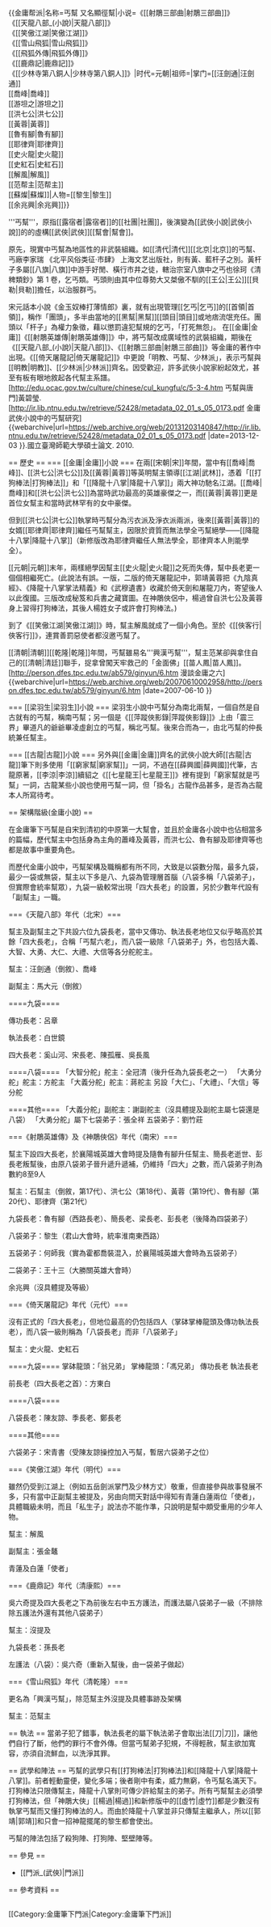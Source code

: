 {{金庸帮派|名称=丐幫 又名顯徑幫|小说=《[[射鵰三部曲|射鵰三部曲]]》<br />《[[天龍八部_(小說)|天龍八部]]》<br />《[[笑傲江湖|笑傲江湖]]》<br />《[[雪山飛狐|雪山飛狐]]》<br />《[[飛狐外傳|飛狐外傳]]》<br />《[[鹿鼎記|鹿鼎記]]》<br />《[[少林寺第八銅人|少林寺第八銅人]]》|时代=元朝|祖师=|掌门=[[汪劍通|汪劍通]]<br />[[喬峰|喬峰]]<br />[[游坦之|游坦之]]<br />[[洪七公|洪七公]]<br />[[黃蓉|黃蓉]]<br />[[魯有腳|魯有腳]]<br />[[耶律齊|耶律齊]]<br />[[史火龍|史火龍]]<br />[[史紅石|史紅石]]<br />[[解風|解風]]<br />[[范帮主|范帮主]]<br />[[蘇燦|蘇燦]]|人物=[[黎生|黎生]]<br />[[余兆興|余兆興]]}}

'''丐幫'''，原指[[露宿者|露宿者]]的[[社團|社團]]，後演變為[[武俠小說|武俠小說]]的的虛構[[武俠|武俠]][[幫會|幫會]]。

原先，現實中丐幫為地區性的非武裝組織。如[[清代|清代]][[北京|北京]]的丐幫、丐廠<ref>李家瑞 《北平风俗类征·市肆》 上海文艺出版社</ref>，則有黃、藍杆子之別。黃杆子多屬[[八旗|八旗]]中游手好閒、橫行市井之徒，轄治宗室八旗中之丐也<ref>徐珂《清稗類鈔》第 1 卷，乞丐類</ref>。丐頭則由其中位尊勢大又桀傲不馴的[[王公|王公]][[貝勒|貝勒]]擔任，以治服群丐。

宋元話本小說《金玉奴棒打薄情郎》裏，就有出現管理[[乞丐|乞丐]]的[[首領|首領]]，稱作「團頭」，多半由當地的[[黑幫|黑幫]][[頭目|頭目]]或地痞流氓充任。團頭以「杆子」為權力象徵，藉以懲罰違犯幫規的乞丐，「打死無怨」。
在[[金庸|金庸]]《[[射鵰英雄傳|射鵰英雄傳]]》中，將丐幫改成廣域性的武裝組織，期後在《[[天龍八部_(小說)|天龍八部]]》、《[[射鵰三部曲|射鵰三部曲]]》等金庸的著作中出現。《[[倚天屠龍記|倚天屠龍記]]》中更說「明教、丐幫、少林派」，表示丐幫與[[明教|明教]]、[[少林派|少林派]]齊名。因受歡迎，許多武俠小說家紛起效尤，甚至有板有眼地敘起各代幫主系譜。<ref>[http://edu.ocac.gov.tw/culture/chinese/cul_kungfu/c/5-3-4.htm 丐幫與唐門]</ref><ref name="丐幫研究">黃碧瑩.[http://ir.lib.ntnu.edu.tw/retrieve/52428/metadata_02_01_s_05_0173.pdf 金庸武俠小說中的丐幫研究] {{webarchive|url=https://web.archive.org/web/20131203140847/http://ir.lib.ntnu.edu.tw/retrieve/52428/metadata_02_01_s_05_0173.pdf |date=2013-12-03 }}.國立臺灣師範大學碩士論文. 2010. </ref>

== 歷史 ==
=== [[金庸|金庸]]小說 ===
在兩[[宋朝|宋]]年間，當中有[[喬峰|喬峰]]、[[洪七公|洪七公]]及[[黃蓉|黃蓉]]等英明幫主領導[[江湖|武林]]，憑着「[[打狗棒法|打狗棒法]]」和「[[降龍十八掌|降龍十八掌]]」兩大神功馳名江湖。[[喬峰|喬峰]]和[[洪七公|洪七公]]為當時武功最高的英雄豪傑之一，而[[黃蓉|黃蓉]]更是首位女幫主和當時武林罕有的女中豪傑。

但到[[洪七公|洪七公]]執掌時丐幫分為污衣派及淨衣派兩派，後來[[黃蓉|黃蓉]]的女婿[[耶律齊|耶律齊]]繼任丐幫幫主，因限於資質而無法學全丐幫絕學——[[降龍十八掌|降龍十八掌]]（新修版改為耶律齊繼任人無法學全，耶律齊本人則能學全）。

[[元朝|元朝]]末年，兩樣絕學因幫主[[史火龍|史火龍]]之死而失傳，幫中長老更一個個相繼死亡。(此說法有誤。一版，二版的倚天屠龍記中，郭靖黃蓉把《九陰真經》、《降龍十八掌掌法精義》和《武穆遺書》收藏於倚天劍和屠龍刀內，寄望後人以此復國。三版改成秘笈和兵書之藏寶圖。在神鵰俠侶中，楊過曾自洪七公及黃蓉身上習得打狗棒法，其後人楊姓女子或許會打狗棒法。)

到了《[[笑傲江湖|笑傲江湖]]》時，幫主解風就成了一個小角色。至於《[[俠客行|俠客行]]》，連賞善罰惡使者都沒邀丐幫了。

[[清朝|清朝]][[乾隆|乾隆]]年間，丐幫雖易名'''興漢丐幫'''，幫主范某卻與拿住自己的[[清朝|清廷]]聯手，捉拿曾闖天牢救己的「金面佛」[[苗人鳳|苗人鳳]]。<ref>[http://person.dfes.tpc.edu.tw/ab579/ginyun/6.htm 漫談金庸之六] {{webarchive|url=https://web.archive.org/web/20070610002958/http://person.dfes.tpc.edu.tw/ab579/ginyun/6.htm |date=2007-06-10 }}</ref>

=== [[梁羽生|梁羽生]]小說 ===
梁羽生小說中丐幫分為南北兩幫，一個自然是自古就有的丐幫，稱南丐幫；另一個是《[[萍蹤俠影錄|萍蹤俠影錄]]》上由「震三界」畢道凡的爺爺畢凌虛創立的丐幫，稱北丐幫。後來合而為一，由北丐幫的仲長統兼任幫主。

=== [[古龍|古龍]]小說 ===
另外與[[金庸|金庸]]齊名的武俠小說大師[[古龍|古龍]]筆下則多使用「[[窮家幫|窮家幫]]」一詞，不過在[[薛興國|薛興國]]代筆，古龍原著，[[李涼|李涼]]續貂之《[[七星龍王|七星龍王]]》裡有提到「窮家幫就是丐幫」一詞，古龍某些小說也使用丐幫一詞，但「掛名」古龍作品甚多，是否為古龍本人所寫待考。

== 架構階級(金庸小說) ==

在金庸筆下丐幫是自宋到清初的中原第一大幫會，並且於金庸各小說中也佔相當多的篇幅，歷代幫主中包括身為主角的蕭峰及黃蓉，而洪七公、魯有腳及耶律齊等也都是故事中重要角色。

而歷代金庸小說中，丐幫架構及職稱都有所不同，大致是以袋數分階，最多九袋，最少一袋或無袋，幫主以下多是八、九袋為管理層首腦（八袋多稱「八袋弟子」，但實際會統率幫眾），九袋一級較常出現「四大長老」的設置，另於少數年代設有「副幫主」一職。

===《天龍八部》年代（北宋）===

幫主及副幫主之下共設六位九袋長老，當中又傳功、執法長老地位又似乎略高於其餘「四大長老」，合稱「丐幫六老」，而八袋一級除「八袋弟子」外，也包括大義、大智、大勇、大仁、大禮、大信等各分舵舵主。

幫主：汪劍通（倒敘）、喬峰

副幫主：馬大元（倒敘）

====九袋====

傳功長老：呂章

執法長老：白世鏡

四大長老：奚山河、宋長老、陳孤雁、吳長風

====八袋====
「大智分舵」舵主：全冠清（後升任為九袋長老之一）
「大勇分舵」舵主：方舵主
「大義分舵」舵主：蔣舵主
另設「大仁」、「大禮」、「大信」等分舵

====其他====
「大義分舵」副舵主：謝副舵主（沒具體提及副舵主屬七袋還是八袋）
「大勇分舵」屬下七袋弟子：張全祥
五袋弟子：劉竹莊

===《射鵰英雄傳》及《神鵰俠侶》年代（南宋）===

幫主下設四大長老，於襄陽城英雄大會時提及隨魯有腳升任幫主、簡長老逝世、彭長老叛幫後，由原八袋弟子晉升遞升遞補，仍維持「四大」之數，而八袋弟子則為數約8至9人

幫主：石幫主（倒敘，第17代）、洪七公（第18代）、黃蓉（第19代）、魯有腳（第20代）、耶律齊（第21代）

九袋長老：魯有腳（西路長老）、簡長老、梁長老、彭長老（後降為四袋弟子）

八袋弟子：黎生（君山大會時，統率淮南東西路）

五袋弟子：何師我（實為霍都喬裝混入，於襄陽城英雄大會時為五袋弟子）

二袋弟子：王十三（大勝關英雄大會時）

余兆興（沒具體提及等級）


===《倚天屠龍記》年代（元代）===

沒有正式的「四大長老」，但地位最高的仍包括四人（掌砵掌棒龍頭及傳功執法長老），而八袋一級則稱為「八袋長老」而非「八袋弟子」

幫主：史火龍、史紅石

====九袋====
掌砵龍頭：「翁兄弟」
掌棒龍頭：「馮兄弟」
傳功長老
執法長老

前長老（四大長老之首）：方東白

====八袋====

八袋長老：陳友諒、季長老、鄭長老

====其他====

六袋弟子：宋青書（受陳友諒操控加入丐幫，暫居六袋弟子之位）


===《笑傲江湖》年代（明代）===

雖然仍受到江湖上（例如五岳劍派掌門及少林方丈）敬重，但直接參與故事發展不多，只有當中正副幫主被提及，另由向問天對話中得知有青蓮白蓮兩位「使者」，具體職級未明，而且「私生子」說法亦不能作準，只說明是幫中頗受重用的少年人物。

幫主：解風

副幫主：張金鼇

青蓮及白蓮「使者」


===《鹿鼎記》年代（清康熙）===

吳六奇提及四大長老之下為前後左右中五方護法，而護法屬八袋弟子一級（不排除除五護法外還有其他八袋弟子）

幫主：沒提及

九袋長老：孫長老

左護法（八袋）：吳六奇（重新入幫後，由一袋弟子做起）


===《雪山飛狐》年代（清乾隆）===

更名為「興漢丐幫」，除范幫主外沒提及具體事跡及架構

幫主：范幫主

== 執法 ==
當弟子犯了錯事，執法長老的屬下執法弟子會取出法[[刀|刀]]，讓他們自行了斷，他們的罪行不會外傳。但當丐幫弟子犯規，不得輕赦，幫主欲加寬容，亦須自流鮮血，以洗淨其罪。

== 武學和陣法 ==
丐幫的武學只有[[打狗棒法|打狗棒法]]和[[降龍十八掌|降龍十八掌]]。前者輕動靈便，變化多端；後者剛中有柔，威力無窮，令丐幫名滿天下。打狗棒法只限傳幫主，降龍十八掌則可傳少許給幫主的弟子。所有丐幫幫主必須學打狗棒法，但「神鵰大俠」[[楊過|楊過]]和新修版中的[[虛竹|虛竹]]都是少數沒有執掌丐幫而又懂打狗棒法的人。而由於降龍十八掌並非只傳幫主繼承人，所以[[郭靖|郭靖]]和只會一招神龍擺尾的黎生都會使出。

丐幫的陣法包括了殺狗陣、打狗陣、堅壁陣等。

== 參見 ==
* [[門派_(武俠)|門派]]

== 參考資料 ==
<div class="references-small" style="-moz-column-count:2; column-count:2;">
<references />
</div>

[[Category:金庸筆下門派|Category:金庸筆下門派]]